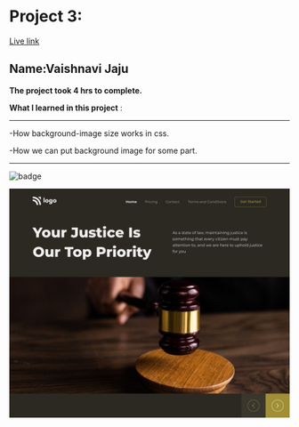 # Project 3:

[Live link](https://tubular-maamoul-8288e9.netlify.app)

## Name:Vaishnavi Jaju

**The project took 4 hrs to complete.**

**What I learned in this project** :

***
 -How background-image size works in css.
 
 -How we can put background image for some part.

 ***


![badge](https://img.shields.io/badge/LearnCodeOnline-INeuron)

![image](3.png)